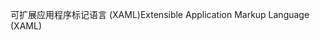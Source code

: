 <span data-ttu-id="93e80-101">可扩展应用程序标记语言 (XAML)</span><span class="sxs-lookup"><span data-stu-id="93e80-101">Extensible Application Markup Language (XAML)</span></span>